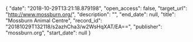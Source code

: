 {
  "date": "2018-10-29T13:21:18.879198", 
  "open_access": false, 
  "target_url": "http://www.mossburn.org/", 
  "description": "", 
  "end_date": null, 
  "title": "Mossburn Animal Centre", 
  "record_id": "20181029T132118/s2azhCha3/w2WsHqXAT/EA==", 
  "publisher": "mossburn.org", 
  "start_date": null
}

